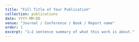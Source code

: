 ```yaml
---
title: "Full Title of Your Publication"
collection: publications
date: YYYY-MM-DD
venue: "Journal / Conference / Book / Report name"
order: 1
excerpt: "1–2 sentence summary of what this work is about."
---
```

